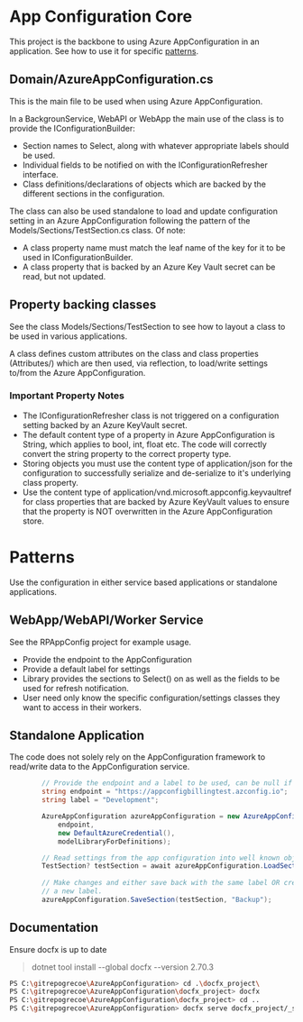 # App Configuration Core

This project is the backbone to using Azure AppConfiguration in an application. See how to use it for specific [patterns](#patterns).

## Domain/AzureAppConfiguration.cs

This is the main file to be used when using Azure AppConfiguration.

In a BackgrounService, WebAPI or WebApp the main use of the class is to provide the IConfigurationBuilder:

- Section names to Select, along with whatever appropriate labels should be used.
- Individual fields to be notified on with the IConfigurationRefresher interface.
- Class definitions/declarations of objects which are backed by the different sections in the configuration.

The class can also be used standalone to load and update configuration setting in an Azure AppConfiguration following the pattern of the Models/Sections/TestSection.cs class. Of note:

- A class property name must match the leaf name of the key for it to be used in IConfigurationBuilder.
- A class property that is backed by an Azure Key Vault secret can be read, but not updated.

## Property backing classes

See the class Models/Sections/TestSection to see how to layout a class to be used in various applications.

A class defines custom attributes on the class and class properties (Attributes/) which are then used, via reflection, to load/write settings to/from the Azure AppConfiguration.

### Important Property Notes

- The IConfigurationRefresher class is not triggered on a configuration setting backed by an Azure KeyVault secret.
- The default content type of a property in Azure AppConfiguration is String, which applies to bool, int, float etc. The code will correctly convert the string property to the correct property type.
- Storing objects you must use the content type of application/json for the configuration to successfully serialize and de-serialize to it's underlying class property. 
- Use the content type of application/vnd.microsoft.appconfig.keyvaultref for class properties that are backed by Azure KeyVault values to ensure that the property is NOT overwritten in the Azure AppConfiguration store.  

# Patterns

Use the configuration in either service based applications or standalone applications. 

## WebApp/WebAPI/Worker Service

See the RPAppConfig project for example usage.

- Provide the endpoint to the AppConfiguration
- Provide a default label for settings
- Library provides the sections to Select() on as well as the fields to be used for refresh notification.
- User need only know the specific configuration/settings classes they want to access in their workers.

## Standalone Application

The code does not solely rely on the AppConfiguration framework to read/write data to the AppConfiguration service.

```csharp
        // Provide the endpoint and a label to be used, can be null if no label is needed
        string endpoint = "https://appconfigbillingtest.azconfig.io";
        string label = "Development";

        AzureAppConfiguration azureAppConfiguration = new AzureAppConfiguration(
            endpoint,
            new DefaultAzureCredential(),
            modelLibraryForDefinitions);

        // Read settings from the app configuration into well known objects based on label. 
        TestSection? testSection = await azureAppConfiguration.LoadSection<TestSection>(label);
        
        // Make changes and either save back with the same label OR create a new version with 
        // a new label. 
        azureAppConfiguration.SaveSection(testSection, "Backup");
``````

## Documentation

Ensure docfx is up to date

> dotnet tool install --global docfx --version 2.70.3

```bash
PS C:\gitrepogrecoe\AzureAppConfiguration> cd .\docfx_project\
PS C:\gitrepogrecoe\AzureAppConfiguration\docfx_project> docfx
PS C:\gitrepogrecoe\AzureAppConfiguration\docfx_project> cd ..
PS C:\gitrepogrecoe\AzureAppConfiguration> docfx serve docfx_project/_site
```